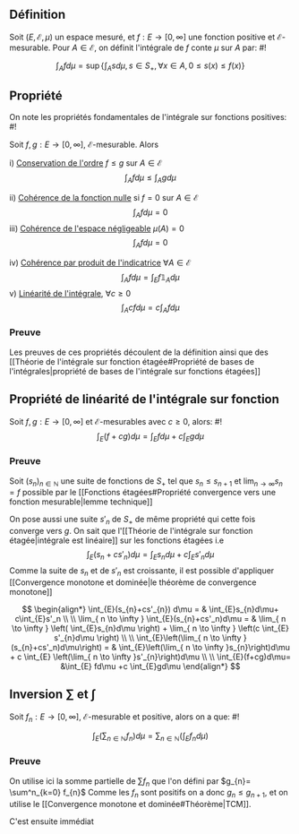 ## Définition
Soit $(E, \mathcal E, \mu)$ un espace mesuré, et $f: E \to [0, \infty]$ une fonction positive et $\mathcal E$-mesurable. Pour $A \in \mathcal E$, on définit l'intégrale de $f$ conte $\mu$ sur $A$ par: #!

$$
\int_{A} fd\mu = \sup\left\{ \int_{A}sd\mu, s \in S_{+}, \forall x \in A, 0 \leq s(x) \leq f(x) \right\} 
$$

## Propriété
On note les propriétés fondamentales de l'intégrale sur fonctions positives: #!

Soit $f, g: E \to [0, \infty]$, $\mathcal E$-mesurable. Alors

i) <u>Conservation de l'ordre</u> $f \leq g$ sur $A \in \mathcal E$
$$
\int_{A}fd\mu \leq \int_{A}gd\mu
$$

ii) <u>Cohérence de la fonction nulle</u> si $f=0$ sur $A \in \mathcal E$ $$
\int_{A} fd\mu = 0
$$
iii) <u>Cohérence de l'espace négligeable</u> $\mu(A)= 0$
$$
\int_{A}fd\mu = 0
$$

iv) <u>Cohérence par produit de l'indicatrice</u> $\forall A \in \mathcal E$
$$
\int_{A} f d\mu = \int_{E}f\mathbb 1_{A}d\mu
$$
v) <u>Linéarité de l'intégrale</u>, $\forall c \geq 0$
$$
\int_{A}cfd\mu = c\int_{A}fd\mu
$$

### Preuve
Les preuves de ces propriétés découlent de la définition ainsi que des [[Théorie de l'intégrale sur fonction étagée#Propriété de bases de l'intégrales|propriété de bases de l'intégrale sur fonctions étagées]]


## Propriété de linéarité de l'intégrale sur fonction
Soit $f,g: E \to [0, \infty]$ et $\mathcal E$-mesurables avec $c \geq 0$, alors: #!
$$
\int_{E}(f+cg)d\mu=\int_{E}fd\mu+c\int_{E}gd\mu
$$

### Preuve
Soit $(s_{n})_{n \in \mathbb{N}}$ une suite de fonctions de $S_{+}$ tel que $s_{n} \leq s_{n+1}$ et $\lim_{ n \to \infty } s_{n} = f$ possible par le [[Fonctions étagées#Propriété convergence vers une fonction mesurable|lemme technique]]

On pose aussi une suite $s'_{n}$ de $S_{+}$ de même propriété qui cette fois converge vers $g$.
On sait que l'[[Théorie de l'intégrale sur fonction étagée|intégrale est linéaire]] sur les fonctions étagées i.e
$$
\int_{E}(s_{n}+cs'_{n}) d\mu = \int_{E}s_{n}d\mu+c\int_{E}s'_n
d\mu$$
Comme la suite de $s_{n}$ et de $s'_{n}$ est croissante, il est possible d'appliquer [[Convergence monotone et dominée|le théorème de convergence monotone]] 

$$
\begin{align*}
\int_{E}(s_{n}+cs'_{n}) d\mu = & \int_{E}s_{n}d\mu+ c\int_{E}s'_n \\ \\
\lim_{ n \to \infty } \int_{E}(s_{n}+cs'_n)d\mu = & \lim_{ n \to \infty } \left( \int_{E}s_{n}d\mu \right) + \lim_{ n \to \infty } \left(c \int_{E} s'_{n}d\mu \right) \\ \\
 \int_{E}\left(\lim_{ n \to \infty }(s_{n}+cs'_n)d\mu\right) = &   \int_{E}\left(\lim_{ n \to \infty }s_{n}\right)d\mu  +  c \int_{E} \left(\lim_{ n \to \infty }s'_{n}\right)d\mu  \\ \\
\int_{E}(f+cg)d\mu= &\int_{E} fd\mu +c \int_{E}gd\mu
\end{align*}
$$

## Inversion $\sum$ et $\int$ 
Soit $f_{n}: E \to [0, \infty]$, $\mathcal E$-mesurable et positive, alors on a que: #!

$$
\int_{E}\left(\sum_{n \in \mathbb{N}}f_{n}\right)d\mu = \sum_{n \in \mathbb{N}} \left(\int_{E} f_{n} d\mu\right)
$$

### Preuve
On utilise ici la somme partielle de $\sum f_{n}$ que l'on défini par $g_{n}= \sum^n_{k=0} f_{n}$
Comme les $f_{n}$ sont positifs on a donc $g_{n} \leq g_{n+1}$, et on utilise le [[Convergence monotone et dominée#Théorème|TCM]].

C'est ensuite immédiat


